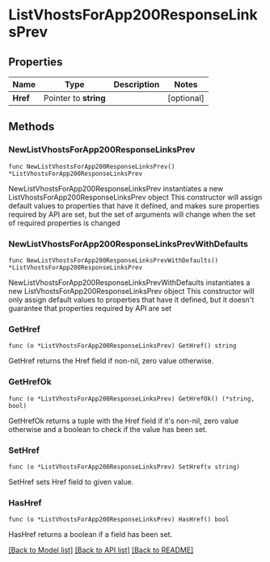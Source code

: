 # ListVhostsForApp200ResponseLinksPrev

## Properties

Name | Type | Description | Notes
------------ | ------------- | ------------- | -------------
**Href** | Pointer to **string** |  | [optional] 

## Methods

### NewListVhostsForApp200ResponseLinksPrev

`func NewListVhostsForApp200ResponseLinksPrev() *ListVhostsForApp200ResponseLinksPrev`

NewListVhostsForApp200ResponseLinksPrev instantiates a new ListVhostsForApp200ResponseLinksPrev object
This constructor will assign default values to properties that have it defined,
and makes sure properties required by API are set, but the set of arguments
will change when the set of required properties is changed

### NewListVhostsForApp200ResponseLinksPrevWithDefaults

`func NewListVhostsForApp200ResponseLinksPrevWithDefaults() *ListVhostsForApp200ResponseLinksPrev`

NewListVhostsForApp200ResponseLinksPrevWithDefaults instantiates a new ListVhostsForApp200ResponseLinksPrev object
This constructor will only assign default values to properties that have it defined,
but it doesn't guarantee that properties required by API are set

### GetHref

`func (o *ListVhostsForApp200ResponseLinksPrev) GetHref() string`

GetHref returns the Href field if non-nil, zero value otherwise.

### GetHrefOk

`func (o *ListVhostsForApp200ResponseLinksPrev) GetHrefOk() (*string, bool)`

GetHrefOk returns a tuple with the Href field if it's non-nil, zero value otherwise
and a boolean to check if the value has been set.

### SetHref

`func (o *ListVhostsForApp200ResponseLinksPrev) SetHref(v string)`

SetHref sets Href field to given value.

### HasHref

`func (o *ListVhostsForApp200ResponseLinksPrev) HasHref() bool`

HasHref returns a boolean if a field has been set.


[[Back to Model list]](../README.md#documentation-for-models) [[Back to API list]](../README.md#documentation-for-api-endpoints) [[Back to README]](../README.md)


